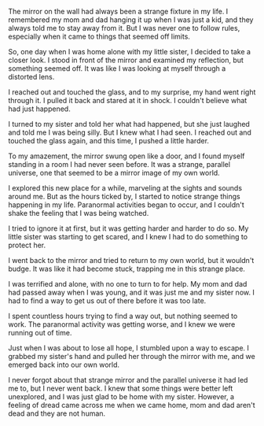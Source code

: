 The mirror on the wall had always been a strange fixture in my life. I remembered my mom and dad hanging it up when I was just a kid, and they always told me to stay away from it. But I was never one to follow rules, especially when it came to things that seemed off limits.

So, one day when I was home alone with my little sister, I decided to take a closer look. I stood in front of the mirror and examined my reflection, but something seemed off. It was like I was looking at myself through a distorted lens.

I reached out and touched the glass, and to my surprise, my hand went right through it. I pulled it back and stared at it in shock. I couldn't believe what had just happened.

I turned to my sister and told her what had happened, but she just laughed and told me I was being silly. But I knew what I had seen. I reached out and touched the glass again, and this time, I pushed a little harder.

To my amazement, the mirror swung open like a door, and I found myself standing in a room I had never seen before. It was a strange, parallel universe, one that seemed to be a mirror image of my own world.

I explored this new place for a while, marveling at the sights and sounds around me. But as the hours ticked by, I started to notice strange things happening in my life. Paranormal activities began to occur, and I couldn't shake the feeling that I was being watched.

I tried to ignore it at first, but it was getting harder and harder to do so. My little sister was starting to get scared, and I knew I had to do something to protect her.

I went back to the mirror and tried to return to my own world, but it wouldn't budge. It was like it had become stuck, trapping me in this strange place.

I was terrified and alone, with no one to turn to for help. My mom and dad had passed away when I was young, and it was just me and my sister now. I had to find a way to get us out of there before it was too late.

I spent countless hours trying to find a way out, but nothing seemed to work. The paranormal activity was getting worse, and I knew we were running out of time.

Just when I was about to lose all hope, I stumbled upon a way to escape. I grabbed my sister's hand and pulled her through the mirror with me, and we emerged back into our own world.

I never forgot about that strange mirror and the parallel universe it had led me to, but I never went back. I knew that some things were better left unexplored, and I was just glad to be home with my sister. However, a feeling of dread came across me when we came home, mom and dad aren't dead and they are not human.